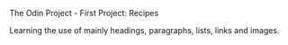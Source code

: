 The Odin Project - First Project: Recipes

Learning the use of mainly headings, paragraphs, lists, links and images.
